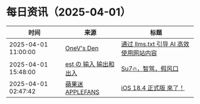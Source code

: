 ﻿# 每日资讯（2025-04-01）

|时间|来源|标题|
|---|---|---|
|2025-04-01 11:00:00|[OneV's Den](http://onevcat.com/atom.xml)|[通过 llms.txt 引导 AI 高效使用网站内容](https://onevcat.com/2025/04/llmtxt/)|
|2025-04-01 15:48:00|[est の 输入 输出和出入](https://blog.est.im/rss)|[Su7🔥，智驾，假风口](https://blog.est.im/2025/stderr-02)|
|2025-04-01 02:47:42|[蘋果迷 APPLEFANS](https://applefans.today/feed/)|[iOS 18.4 正式版 來了！](https://applefans.today/2025-04-youtube-video-ios-18-4/)|
